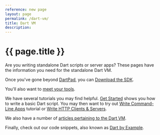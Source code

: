 ```yaml
---
reference: new page
layout: page
permalink: /dart-vm/
title: Dart VM
description:
---
```


# {{ page.title }}

Are you writing standalone Dart scripts or server apps?
These pages have the information you need for the standalone
Dart VM.

Once you've gone beyond
[DartPad]({{site.dartlang}}/tools/dartpad),
you can [Download the SDK](/dart-vm/downloads/).

You'll also want to [meet your tools](tools/).

We have several tutorials you may find helpful.
[Get Started](tutorials/get_started) shows you how
to write a basic Dart script. You may then want to
try out [Write Command-Line Apps](tutorials/cmdline)
tutorial or [Write HTTP Clients & Servers](tutorials/httpserver).

We also have a number of
[articles pertaining to the Dart VM](/dart-vm/articles/).

Finally, check out our code snippets, also known as
[Dart by Example](/dart-vm/dart-by-example/).

